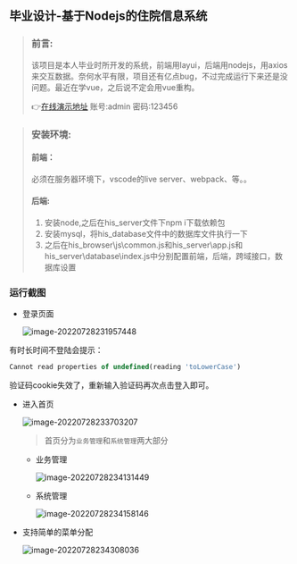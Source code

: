 ##  毕业设计-基于Nodejs的住院信息系统

> ### 前言:
>
> 该项目是本人毕业时所开发的系统，前端用layui，后端用nodejs，用axios来交互数据。奈何水平有限，项目还有亿点bug，不过完成运行下来还是没问题。最近在学vue，之后说不定会用vue重构。
>
> 👉[在线演示地址](https://project.thinkpeach.cn/his_browser/page/login.html)      账号:admin   密码:123456

> ### 安装环境:
> #### 前端：
> 必须在服务器环境下，vscode的live server、webpack、等。。
> #### 后端:
> 1. 安装node,之后在his_server文件下npm i下载依赖包
> 2. 安装mysql，将his_database文件中的数据库文件执行一下
> 3. 之后在his_browser\js\common.js和his_server\app.js和his_server\database\index.js中分别配置前端，后端，跨域接口，数据库设置

### 运行截图

- 登录页面

  ![image-20220728231957448](https://wordpress-1253884057.cos.ap-beijing.myqcloud.com/typora/image-20220728231957448.png)

有时长时间不登陆会提示：

```js
Cannot read properties of undefined(reading 'toLowerCase')
```

验证码cookie失效了，重新输入验证码再次点击登入即可。

- 进入首页

  ![image-20220728233703207](https://bucket.thinkpeach.cn/typora/image-20220728233703207.png)

  > 首页分为`业务管理`和`系统管理`两大部分

  - 业务管理

    ![image-20220728234131449](https://bucket.thinkpeach.cn/typora/image-20220728234131449.png)

  - 系统管理

    ![image-20220728234158146](https://bucket.thinkpeach.cn/typora/image-20220728234158146.png)

- 支持简单的菜单分配

  ![image-20220728234308036](https://bucket.thinkpeach.cn/typora/image-20220728234308036.png)
